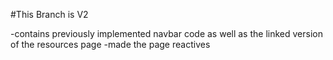 #This Branch is V2

-contains previously implemented navbar code as well as the linked version of the resources page
-made the page reactives
  